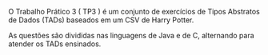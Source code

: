 O Trabalho Prático 3 ( TP3 ) é um conjunto de exercícios de Tipos Abstratos de Dados (TADs) baseados em um CSV de Harry Potter.

As questões são divididas nas linguagens de Java e de C, alternando para atender os TADs ensinados.
